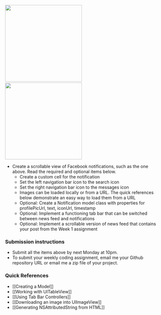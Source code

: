 <img src="http://i.imgur.com/7IuFoEul.png" width="250"/>&nbsp;&nbsp;<img src="http://i.imgur.com/N8PfLlf.png" width="250"/>

- Create a scrollable view of Facebook notifications, such as the one above. Read the required and optional items below.
  - Create a custom cell for the notification
  - Set the left navigation bar icon to the search icon
  - Set the right navigation bar icon to the messages icon
  - Images can be loaded locally or from a URL. The quick references below demonstrate an easy way to load them from a URL
  - Optional: Create a Notification model class with properties for profilePicUrl, text, iconUrl, timestamp
  - Optional: Implement a functioning tab bar that can be switched between news feed and notifications
  - Optional: Implement a scrollable version of news feed that contains your post from the Week 1 assignment

### Submission instructions

- Submit all the items above by next Monday at 10pm.
- To submit your weekly coding assignment, email me your Github repository URL or email me a zip file of your project.

### Quick References

- [[Creating a Model]]
- [[Working with UITableView]]
- [[Using Tab Bar Controllers]]
- [[Downloading an image into UIImageView]]
- [[Generating NSAttributedString from HTML]]